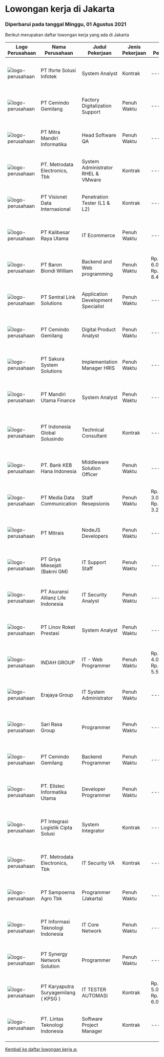 
  # Lowongan kerja di Jakarta

  ### Diperbarui pada tanggal Minggu, 01 Agustus 2021

  Berikut merupakan daftar lowongan kerja yang ada di Jakarta

  |Logo Perusahaan | Nama Perusahaan | Judul Pekerjaan | Jenis Pekerjaan | Gaji Pekerjaan | Lokasi | Deskripsi | Tanggal diunggah | Pranala |
  | -------------- | --------------- | --------------- | --------- | --------- | -------------- | ------- | ----------- | ----------- |
  |![logo-perusahaan](https://image-service-cdn.seek.com.au/ce2f89bf532ebdf936db63b59d10600a0e084a98/ee4dce1061f3f616224767ad58cb2fc751b8d2dc)|PT Iforte Solusi Infotek|System Analyst|Kontrak|---|Jakarta Raya|ROLE AND RESPONSIBILITIES Prepare Business Requirement Development (BRD) by identifying customer needs in order to ensure the provision of the system...|Sabtu, 31 Juli 2021|https://www.jobstreet.co.id/id/job/system-analyst-3582545?token=0~fe1f6855-2f67-441c-877f-90a8a1ce9a74&sectionRank=1&jobId=jobstreet-id-job-3582545|
|![logo-perusahaan](https://image-service-cdn.seek.com.au/05aac600e292cc04e8348f70b1a370d8a467326d/ee4dce1061f3f616224767ad58cb2fc751b8d2dc)|PT Cemindo Gemilang|Factory Digitalization Support|Penuh Waktu|---|Jakarta Raya|Job description • Memberikan dukungan kepada operasi pabrik yang ada di group perusahaan dalam hal pembangunan, disain dan penerapan digitalisasi...|Sabtu, 31 Juli 2021|https://www.jobstreet.co.id/id/job/factory-digitalization-support-3582816?token=0~fe1f6855-2f67-441c-877f-90a8a1ce9a74&sectionRank=2&jobId=jobstreet-id-job-3582816|
|![logo-perusahaan](https://image-service-cdn.seek.com.au/a96b277f3c491cfac9cdd5e54c6c2f27fb992da4/ee4dce1061f3f616224767ad58cb2fc751b8d2dc)|PT Mitra Mandiri Informatika|Head Software QA|Penuh Waktu|---|Jakarta Raya|Candidate must possess at least Bachelor's Degree in Computer Science/Information Technology or equivalent. At least 5 Year(s) of working experience...|Sabtu, 31 Juli 2021|https://www.jobstreet.co.id/id/job/head-software-qa-3579800?token=0~fe1f6855-2f67-441c-877f-90a8a1ce9a74&sectionRank=3&jobId=jobstreet-id-job-3579800|
|![logo-perusahaan](https://image-service-cdn.seek.com.au/0d75518309b56a3cff39daa569b0ba02cc7a22f2/ee4dce1061f3f616224767ad58cb2fc751b8d2dc)|PT. Metrodata Electronics, Tbk|System Administrator RHEL & VMware|Kontrak|---|Jakarta Pusat|KUALIFIKASI Minimal pengalaman 1 tahun handle VMware &amp; RHEL Installation &amp; maintenance ONSITE MAINTENANCE Menghasilkan report harian system...|Sabtu, 31 Juli 2021|https://www.jobstreet.co.id/id/job/system-administrator-rhel-vmware-3580084?token=0~fe1f6855-2f67-441c-877f-90a8a1ce9a74&sectionRank=4&jobId=jobstreet-id-job-3580084|
|![logo-perusahaan](https://us.123rf.com/450wm/pavelstasevich/pavelstasevich1811/pavelstasevich181101027/112815900-stock-vector-no-image-available-icon-flat-vector.jpg?ver=6)|PT Visionet Data Internasional|Penetration Tester (L1 & L2)|Kontrak|---|Jakarta Selatan|Deskripsi Pekerjaan: Melakukan vulnerability assessment (scanning dan re-scanning) dan penetration testing terhadap web, aplikasi dan/atau...|Sabtu, 31 Juli 2021|https://www.jobstreet.co.id/id/job/penetration-tester-l1-l2-3579681?token=0~fe1f6855-2f67-441c-877f-90a8a1ce9a74&sectionRank=5&jobId=jobstreet-id-job-3579681|
|![logo-perusahaan](https://image-service-cdn.seek.com.au/da636037daa66cee6244f1baa507063e85bfdc4f/ee4dce1061f3f616224767ad58cb2fc751b8d2dc)|PT Kalibesar Raya Utama|IT Ecommerce|Penuh Waktu|---|Jakarta Pusat|1.	Lulusan S1 Teknik Informatika / Sistem Informasi2.	Dapat berkomunikasi dalam bahasa inggris dengan lancar.2.	Memiliki Logic Programming yang...|Sabtu, 31 Juli 2021|https://www.jobstreet.co.id/id/job/it-ecommerce-3582593?token=0~fe1f6855-2f67-441c-877f-90a8a1ce9a74&sectionRank=6&jobId=jobstreet-id-job-3582593|
|![logo-perusahaan](https://image-service-cdn.seek.com.au/1a34518cd82ac3c0ff0b518b02b8d7e7874ebba6/ee4dce1061f3f616224767ad58cb2fc751b8d2dc)|PT Baron Biondi William|Backend and Web programming|Penuh Waktu|Rp. 6.000.000-Rp. 8.400.000|Jakarta Utara|Here at BBW, we offer you:•          Competitive salary based on experience and skills•          Special privilege for those loyal...|Sabtu, 31 Juli 2021|https://www.jobstreet.co.id/id/job/backend-and-web-programming-3579936?token=0~fe1f6855-2f67-441c-877f-90a8a1ce9a74&sectionRank=7&jobId=jobstreet-id-job-3579936|
|![logo-perusahaan](https://image-service-cdn.seek.com.au/b6bf40387d3001789e5deb9b07f4520e201e0af7/ee4dce1061f3f616224767ad58cb2fc751b8d2dc)|PT Sentral Link Solutions|Application Development Specialist|Penuh Waktu|---|Jakarta Raya|Responsibilities: Develop user friendly and fully functional applications according to user requirement with clean and easiness code to read / compile...|Sabtu, 31 Juli 2021|https://www.jobstreet.co.id/id/job/application-development-specialist-3580018?token=0~fe1f6855-2f67-441c-877f-90a8a1ce9a74&sectionRank=8&jobId=jobstreet-id-job-3580018|
|![logo-perusahaan](https://image-service-cdn.seek.com.au/05aac600e292cc04e8348f70b1a370d8a467326d/ee4dce1061f3f616224767ad58cb2fc751b8d2dc)|PT Cemindo Gemilang|Digital Product Analyst|Penuh Waktu|---|Jakarta Raya|Job description Melakukan diagnosis dan analisa persyaratan atas permintaan kebutuhan produk digital dari User Untuk menganalisis proses bisnis saat...|Sabtu, 31 Juli 2021|https://www.jobstreet.co.id/id/job/digital-product-analyst-3582672?token=0~fe1f6855-2f67-441c-877f-90a8a1ce9a74&sectionRank=9&jobId=jobstreet-id-job-3582672|
|![logo-perusahaan](https://image-service-cdn.seek.com.au/f62d2dc13bc523ceab9cacfdc7270c0a65fbc9f4/ee4dce1061f3f616224767ad58cb2fc751b8d2dc)|PT Sakura System Solutions|Implementation Manager HRIS|Penuh Waktu|---|Jakarta Raya|JOB DESCRIPTION Pre-Sales Assist Pre-Sales activity fulfilling RFP, NCR, Proposal Estimation Assist Pre-Sales Demo Implementation Support...|Sabtu, 31 Juli 2021|https://www.jobstreet.co.id/id/job/implementation-manager-hris-3583268?token=0~fe1f6855-2f67-441c-877f-90a8a1ce9a74&sectionRank=10&jobId=jobstreet-id-job-3583268|
|![logo-perusahaan](https://image-service-cdn.seek.com.au/a39907e84cef821cfb1fdbe7e24b4ef905fabdc2/ee4dce1061f3f616224767ad58cb2fc751b8d2dc)|PT Mandiri Utama Finance|System Analyst|Penuh Waktu|---|Jakarta Raya|Deskripsi Pekerjaan: Membuat analisis dan desain berdasarkan requirement yang dibuat oleh Business Analyst bersama dengan Business User Melakukan...|Sabtu, 31 Juli 2021|https://www.jobstreet.co.id/id/job/system-analyst-3583471?token=0~fe1f6855-2f67-441c-877f-90a8a1ce9a74&sectionRank=11&jobId=jobstreet-id-job-3583471|
|![logo-perusahaan](https://image-service-cdn.seek.com.au/9179de1a3b6e193c9da306bc9c89dc33eaa83bd8/ee4dce1061f3f616224767ad58cb2fc751b8d2dc)|PT Indonesia Global Solusindo|Technical Consultant|Kontrak|---|Jakarta Barat|Responsible as Technical Consultant to client (various industry) to help identify problems/issue, do analysis, troubleshoot problem, debug, deploy the...|Sabtu, 31 Juli 2021|https://www.jobstreet.co.id/id/job/technical-consultant-3582927?token=0~fe1f6855-2f67-441c-877f-90a8a1ce9a74&sectionRank=12&jobId=jobstreet-id-job-3582927|
|![logo-perusahaan](https://image-service-cdn.seek.com.au/a745d20782cd600f63fb5815284f505977c8a24f/ee4dce1061f3f616224767ad58cb2fc751b8d2dc)|PT. Bank KEB Hana Indonesia|Middleware Solution Officer|Penuh Waktu|---|Jakarta Selatan|Job Description: Responsible to develop/programmer/maintain application and its script/source code Monitor and Maintain Middleware Applications ( HLI,...|Jumat, 30 Juli 2021|https://www.jobstreet.co.id/id/job/middleware-solution-officer-3582215?token=0~fe1f6855-2f67-441c-877f-90a8a1ce9a74&sectionRank=13&jobId=jobstreet-id-job-3582215|
|![logo-perusahaan](https://image-service-cdn.seek.com.au/da51eadbc7b9e1c03382ba5e017aedc26f303478/ee4dce1061f3f616224767ad58cb2fc751b8d2dc)|PT Media Data Communication|Staff Resepsionis|Penuh Waktu|Rp. 3.000.000-Rp. 3.200.000|Jakarta Selatan|Persyaratan Berpenampilan Menarik Pendidikan Min. SMA/SMK Sederajat Usia Maksimal 28 Tahun Fresh Graduate Mengerti dan bisa mengoperasikan Microsoft...|Jumat, 30 Juli 2021|https://www.jobstreet.co.id/id/job/staff-resepsionis-3589463?token=0~fe1f6855-2f67-441c-877f-90a8a1ce9a74&sectionRank=14&jobId=jobstreet-id-job-3589463|
|![logo-perusahaan](https://image-service-cdn.seek.com.au/969b0c47f133a1e0155056a5d964c63953dd6304/ee4dce1061f3f616224767ad58cb2fc751b8d2dc)|PT Mitrais|NodeJS Developers|Penuh Waktu|---|Bali|Build your Career with Mitrais! We're urgently looking for experienced NodeJS Developers to be part of our team for an immediate start.Our client is a...|Sabtu, 31 Juli 2021|https://www.jobstreet.co.id/id/job/nodejs-developers-3579307?token=0~fe1f6855-2f67-441c-877f-90a8a1ce9a74&sectionRank=15&jobId=jobstreet-id-job-3579307|
|![logo-perusahaan](https://image-service-cdn.seek.com.au/2cfc8264df39f504271e4b72be3bd6dc2186fb2b/ee4dce1061f3f616224767ad58cb2fc751b8d2dc)|PT Griya Miesejati (Bakmi GM)|IT Support Staff|Penuh Waktu|---|Jakarta Barat|Tugas dan Tanggung Jawab: Merencanakan, melaksanakan, dan memonitor semua kegiatan yang berhubungan dengan support atau layanan hardware dan network...|Jumat, 30 Juli 2021|https://www.jobstreet.co.id/id/job/it-support-staff-3589662?token=0~fe1f6855-2f67-441c-877f-90a8a1ce9a74&sectionRank=16&jobId=jobstreet-id-job-3589662|
|![logo-perusahaan](https://image-service-cdn.seek.com.au/f8625fec00c8e8aa8de8ad7cc1fba6f15557486c/ee4dce1061f3f616224767ad58cb2fc751b8d2dc)|PT Asuransi Allianz Life Indonesia|IT Security Analyst|Penuh Waktu|---|Jakarta Raya|Key Responsibilities: Coordinate and perform security audits and vulnerability assessments to assess internal security procedures and compliance...|Sabtu, 31 Juli 2021|https://www.jobstreet.co.id/id/job/it-security-analyst-3583028?token=0~fe1f6855-2f67-441c-877f-90a8a1ce9a74&sectionRank=17&jobId=jobstreet-id-job-3583028|
|![logo-perusahaan](https://image-service-cdn.seek.com.au/4b5bfccc7a0c2a118884db2c26042fe2a3558eba/ee4dce1061f3f616224767ad58cb2fc751b8d2dc)|PT Linov Roket Prestasi|System Analyst|Penuh Waktu|---|Jakarta Selatan|Job Descriptions: Collecting, analyze requirements and confirm the functional requirements of the system to be developed Prepare documentation related...|Jumat, 30 Juli 2021|https://www.jobstreet.co.id/id/job/system-analyst-3578861?token=0~fe1f6855-2f67-441c-877f-90a8a1ce9a74&sectionRank=18&jobId=jobstreet-id-job-3578861|
|![logo-perusahaan](https://image-service-cdn.seek.com.au/361fb9b305be6b1999d31e71fbee34869c60c302/ee4dce1061f3f616224767ad58cb2fc751b8d2dc)|INDAH GROUP|IT -  Web Programmer|Penuh Waktu|Rp. 4.000.000-Rp. 5.500.000|Jakarta Timur|Kualifikasi : Minimal pendidikan D3 di bidang Teknik (Komputer/Telekomunikasi), Ilmu Komputer/Teknologi Informasi atau setara. Minimal pengalaman 1...|Sabtu, 31 Juli 2021|https://www.jobstreet.co.id/id/job/it-web-programmer-3582951?token=0~fe1f6855-2f67-441c-877f-90a8a1ce9a74&sectionRank=19&jobId=jobstreet-id-job-3582951|
|![logo-perusahaan](https://image-service-cdn.seek.com.au/56d5696feeb56f2ae7f9f5051a939bb3f72043e6/ee4dce1061f3f616224767ad58cb2fc751b8d2dc)|Erajaya Group|IT System Administrator|Penuh Waktu|---|Jakarta Raya|Minimal Pendidikan S1 Jurusan Ilmu Komputer atau setara. Minimal Pengalaman 3 tahun sebagai System Administrator. Menguasai sistem jaringan komputer...|Jumat, 30 Juli 2021|https://www.jobstreet.co.id/id/job/it-system-administrator-3589188?token=0~fe1f6855-2f67-441c-877f-90a8a1ce9a74&sectionRank=20&jobId=jobstreet-id-job-3589188|
|![logo-perusahaan](https://image-service-cdn.seek.com.au/6d9618005f24441315ab5740181e07d75e5c53ef/ee4dce1061f3f616224767ad58cb2fc751b8d2dc)|Sari Rasa Group|Programmer|Penuh Waktu|---|Jakarta Raya|Job Description: Develop programmes for store, central kitchen and head office. Convert project specifications to detailed logical work flow for...|Sabtu, 31 Juli 2021|https://www.jobstreet.co.id/id/job/programmer-3582596?token=0~fe1f6855-2f67-441c-877f-90a8a1ce9a74&sectionRank=21&jobId=jobstreet-id-job-3582596|
|![logo-perusahaan](https://image-service-cdn.seek.com.au/05aac600e292cc04e8348f70b1a370d8a467326d/ee4dce1061f3f616224767ad58cb2fc751b8d2dc)|PT Cemindo Gemilang|Backend Programmer|Penuh Waktu|---|Jakarta Raya|Job description lmplemetation of API, Webservices, and Databases to support the applicaation Develop functionl and sustainabel web applciation with...|Sabtu, 31 Juli 2021|https://www.jobstreet.co.id/id/job/backend-programmer-3582806?token=0~fe1f6855-2f67-441c-877f-90a8a1ce9a74&sectionRank=22&jobId=jobstreet-id-job-3582806|
|![logo-perusahaan](https://image-service-cdn.seek.com.au/928411ae485d12bbbaa9e29d945e5ce42b5920cb/ee4dce1061f3f616224767ad58cb2fc751b8d2dc)|PT. Elistec Informatika Utama|Developer Programmer|Penuh Waktu|---|Jakarta Raya|We are looking for coders who loves coding and appreciate the wonders that lines of codes can conjure. You must have the passion to solve problems,...|Sabtu, 31 Juli 2021|https://www.jobstreet.co.id/id/job/developer-programmer-3579396?token=0~fe1f6855-2f67-441c-877f-90a8a1ce9a74&sectionRank=23&jobId=jobstreet-id-job-3579396|
|![logo-perusahaan](https://image-service-cdn.seek.com.au/3057ebc2003a3730be0340b2ce840a93aa9ae2ea/ee4dce1061f3f616224767ad58cb2fc751b8d2dc)|PT Integrasi Logistik Cipta Solusi|System Integrator|Kontrak|---|Jakarta Utara|ILCS (Indonesia Logistics Community Service) was established by PT Pelindo II (Persero) or Indonesia Port Corporation (IPC) and PT Telekomunikasi...|Jumat, 30 Juli 2021|https://www.jobstreet.co.id/id/job/system-integrator-3589725?token=0~fe1f6855-2f67-441c-877f-90a8a1ce9a74&sectionRank=24&jobId=jobstreet-id-job-3589725|
|![logo-perusahaan](https://image-service-cdn.seek.com.au/0d75518309b56a3cff39daa569b0ba02cc7a22f2/ee4dce1061f3f616224767ad58cb2fc751b8d2dc)|PT. Metrodata Electronics, Tbk|IT Security VA|Kontrak|---|Jakarta Timur|Kualifikasi : Gelar Sarjana S1 dalam bidang teknik, ilmu komputer atau bidang terkait Pengalaman kerja sebagai IT Security, Policy &amp; Standard,...|Sabtu, 31 Juli 2021|https://www.jobstreet.co.id/id/job/it-security-va-3583175?token=0~fe1f6855-2f67-441c-877f-90a8a1ce9a74&sectionRank=25&jobId=jobstreet-id-job-3583175|
|![logo-perusahaan](https://image-service-cdn.seek.com.au/a199e5ad539e864348a6bdb413365c1f645b91a3/ee4dce1061f3f616224767ad58cb2fc751b8d2dc)|PT Sampoerna Agro Tbk|Programmer (Jakarta)|Penuh Waktu|---|Jakarta Selatan|Develop application and report (ERP and In-house) by employing programming standard and framework. Carry out necessary code-review in order to...|Jumat, 30 Juli 2021|https://www.jobstreet.co.id/id/job/programmer-jakarta-3589033?token=0~fe1f6855-2f67-441c-877f-90a8a1ce9a74&sectionRank=26&jobId=jobstreet-id-job-3589033|
|![logo-perusahaan](https://image-service-cdn.seek.com.au/ffb2408b2a02c1b8348dc2af4952a87ebe96bc89/ee4dce1061f3f616224767ad58cb2fc751b8d2dc)|PT Informasi Teknologi Indonesia|IT Core Network|Penuh Waktu|---|Jakarta Selatan|Job Description : Installation anda troubleshooting  network device (Mikrotik, Cisco, HP)  Installation and troubleshooting server device (HP, Dell,...|Jumat, 30 Juli 2021|https://www.jobstreet.co.id/id/job/it-core-network-3589160?token=0~fe1f6855-2f67-441c-877f-90a8a1ce9a74&sectionRank=27&jobId=jobstreet-id-job-3589160|
|![logo-perusahaan](https://image-service-cdn.seek.com.au/79360356c585d5ff6a31b6aca5eaf6100504b0b8/ee4dce1061f3f616224767ad58cb2fc751b8d2dc)|PT Synergy Network Solution|Programmer|Penuh Waktu|---|Jakarta Raya|Job Descriptions :  Creating programs for company needs Produce programs from the collaboration of another divisions Formulate program specifications...|Jumat, 30 Juli 2021|https://www.jobstreet.co.id/id/job/programmer-3589131?token=0~fe1f6855-2f67-441c-877f-90a8a1ce9a74&sectionRank=28&jobId=jobstreet-id-job-3589131|
|![logo-perusahaan](https://image-service-cdn.seek.com.au/c43dda7274596977fb92323e92fe61ef5904579b/ee4dce1061f3f616224767ad58cb2fc751b8d2dc)|PT Karyaputra Suryagemilang ( KPSG )|IT TESTER AUTOMASI|Kontrak|Rp. 5.000.000-Rp. 6.000.000|Jakarta Raya|Hai Talents! Klien kami saat ini sedang membutuhkan talenta terbaik untuk bergabung sebagai IT Tester Automasi dengan kualifikasi : Usia maksimal 28...|Jumat, 30 Juli 2021|https://www.jobstreet.co.id/id/job/it-tester-automasi-3589581?token=0~fe1f6855-2f67-441c-877f-90a8a1ce9a74&sectionRank=29&jobId=jobstreet-id-job-3589581|
|![logo-perusahaan](https://image-service-cdn.seek.com.au/5c6ccdc29f4e281af508ecd56e5a2231541b9291/ee4dce1061f3f616224767ad58cb2fc751b8d2dc)|PT. Lintas Teknologi Indonesia|Software Project Manager|Kontrak|---|Jakarta Raya|PM Software Responsibilities: Responsible for successfully leading implementation team   in carrying out software implementation process as per...|Minggu, 01 Agustus 2021|https://www.jobstreet.co.id/id/job/software-project-manager-3590137?token=0~fe1f6855-2f67-441c-877f-90a8a1ce9a74&sectionRank=30&jobId=jobstreet-id-job-3590137|


  [Kembali ke daftar lowongan kerja 🔙](../README.md#daftar-lowongan-kerja)
  